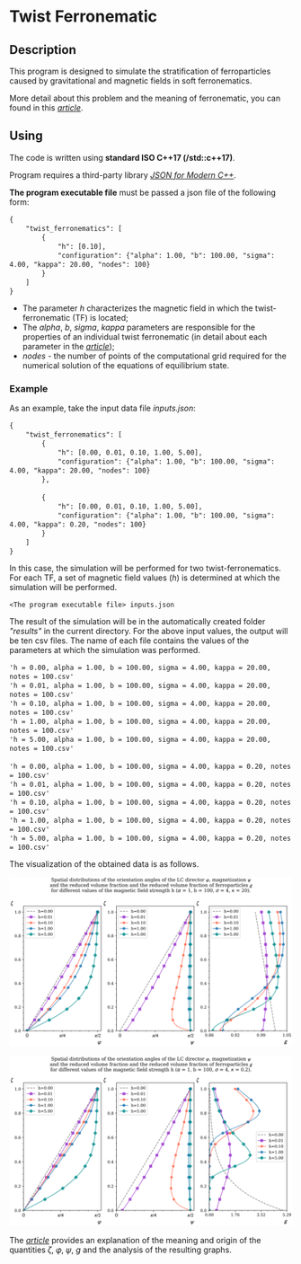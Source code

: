 # Twist Ferronematic

## Description
This program is designed to simulate the stratification of ferroparticles caused by gravitational and magnetic fields in soft ferronematics.

More detail about this problem and the meaning of ferronematic, you can found in this [*article*][1].

## Using

The code is written using **standard ISO C++17 (/std::c++17)**.

Program requires a third-party library [*JSON for Modern C++*][2].

**The program executable file** must be passed a json file of the following form:

```
{
    "twist_ferronematics": [
        {
            "h": [0.10],
            "configuration": {"alpha": 1.00, "b": 100.00, "sigma": 4.00, "kappa": 20.00, "nodes": 100}
        }
    ]
}
```
- The parameter *h* characterizes the magnetic field in which the twist-ferronematic (TF) is located;
- The *alpha*, *b*, *sigma*, *kappa* parameters are responsible for the properties of an individual twist ferronematic (in detail about each parameter in the [*article*][1]);<br/>
- *nodes* - the number of points of the computational grid required for the numerical solution of the equations of equilibrium state. 

### Example
As an example, take the input data file *inputs.json*:
```
{
    "twist_ferronematics": [
        {
            "h": [0.00, 0.01, 0.10, 1.00, 5.00],
            "configuration": {"alpha": 1.00, "b": 100.00, "sigma": 4.00, "kappa": 20.00, "nodes": 100}
        },

        {
            "h": [0.00, 0.01, 0.10, 1.00, 5.00],
            "configuration": {"alpha": 1.00, "b": 100.00, "sigma": 4.00, "kappa": 0.20, "nodes": 100}
        }
    ]
}
```
In this case, the simulation will be performed for two twist-ferronematics. For each TF, a set of magnetic field values (*h*) is determined at which the simulation will be performed.

```
<The program executable file> inputs.json
```
The result of the simulation will be in the automatically created folder *"results"* in the current directory. For the above input values, the output will be ten csv files. The name of each file contains the values of the parameters at which the simulation was performed.

```
'h = 0.00, alpha = 1.00, b = 100.00, sigma = 4.00, kappa = 20.00, notes = 100.csv'
'h = 0.01, alpha = 1.00, b = 100.00, sigma = 4.00, kappa = 20.00, notes = 100.csv'
'h = 0.10, alpha = 1.00, b = 100.00, sigma = 4.00, kappa = 20.00, notes = 100.csv'
'h = 1.00, alpha = 1.00, b = 100.00, sigma = 4.00, kappa = 20.00, notes = 100.csv'
'h = 5.00, alpha = 1.00, b = 100.00, sigma = 4.00, kappa = 20.00, notes = 100.csv'

'h = 0.00, alpha = 1.00, b = 100.00, sigma = 4.00, kappa = 0.20, notes = 100.csv'
'h = 0.01, alpha = 1.00, b = 100.00, sigma = 4.00, kappa = 0.20, notes = 100.csv'
'h = 0.10, alpha = 1.00, b = 100.00, sigma = 4.00, kappa = 0.20, notes = 100.csv'
'h = 1.00, alpha = 1.00, b = 100.00, sigma = 4.00, kappa = 0.20, notes = 100.csv'
'h = 5.00, alpha = 1.00, b = 100.00, sigma = 4.00, kappa = 0.20, notes = 100.csv'
```


The visualization of the obtained data is as follows.

![Image alt](image/results.svg)

![Image alt](image/results_2.svg)

The [*article*][1] provides an explanation of the meaning and origin of the quantities 𝜁, 𝜑, 𝜓, *g* and the analysis of the resulting graphs.

[1]:https://iopscience.iop.org/article/10.1088/1742-6596/1389/1/012058
[2]:https://github.com/nlohmann/json/releases/tag/v3.9.1